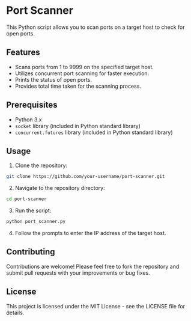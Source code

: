 # Port Scanner

This Python script allows you to scan ports on a target host to check for open ports.

## Features

- Scans ports from 1 to 9999 on the specified target host.
- Utilizes concurrent port scanning for faster execution.
- Prints the status of open ports.
- Provides total time taken for the scanning process.

## Prerequisites

- Python 3.x
- `socket` library (included in Python standard library)
- `concurrent.futures` library (included in Python standard library)

## Usage

1. Clone the repository:

```bash
git clone https://github.com/your-username/port-scanner.git
```
2. Navigate to the repository directory:
```bash
cd port-scanner
```
3. Run the script:
```bash
python port_scanner.py
```
4. Follow the prompts to enter the IP address of the target host.

## Contributing

Contributions are welcome! Please feel free to fork the repository and submit pull requests with your improvements or bug fixes.

## License

This project is licensed under the MIT License - see the LICENSE file for details.